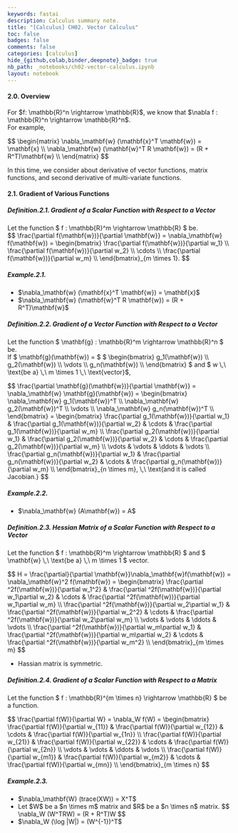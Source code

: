 ```yaml
---
keywords: fastai
description: Calculus summary note.
title: "[Calculus] CH02. Vector Calculus"
toc: false
badges: false
comments: false
categories: [calculus]
hide_{github,colab,binder,deepnote}_badge: true
nb_path: _notebooks/ch02-vector-calculus.ipynb
layout: notebook
---
```


<!--
#################################################
### THIS FILE WAS AUTOGENERATED! DO NOT EDIT! ###
#################################################
# file to edit: _notebooks/ch02-vector-calculus.ipynb
-->

<div class="container" id="notebook-container">
        
<div class="cell border-box-sizing text_cell rendered"><div class="inner_cell">
<div class="text_cell_render border-box-sizing rendered_html">
<h4 id="2.0.-Overview">2.0. Overview<a class="anchor-link" href="#2.0.-Overview"> </a></h4><p>For $f: \mathbb{R}^n \rightarrow \mathbb{R}$, we know that $\nabla f : \mathbb{R}^n \rightarrow \mathbb{R}^n$.<br>
For example,</p>
$$
\begin{matrix}
\nabla_\mathbf{w} (\mathbf{x}^T \mathbf{w}) = \mathbf{x} \\
\nabla_\mathbf{w} (\mathbf{w}^T R \mathbf{w}) = (R + R^T)\mathbf{w} \\
\end{matrix}
$$<p>In this time, we consider about derivative of vector functions, matrix functions, and second derivative of multi-variate functions.</p>

</div>
</div>
</div>
<div class="cell border-box-sizing text_cell rendered"><div class="inner_cell">
<div class="text_cell_render border-box-sizing rendered_html">
<h4 id="2.1.-Gradient-of-Various-Functions">2.1. Gradient of Various Functions<a class="anchor-link" href="#2.1.-Gradient-of-Various-Functions"> </a></h4>
</div>
</div>
</div>
<div class="cell border-box-sizing text_cell rendered"><div class="inner_cell">
<div class="text_cell_render border-box-sizing rendered_html">
<h5 id="Definition.2.1.-Gradient-of-a-Scalar-Function-with-Respect-to-a-Vector">Definition.2.1. Gradient of a Scalar Function with Respect to a Vector<a class="anchor-link" href="#Definition.2.1.-Gradient-of-a-Scalar-Function-with-Respect-to-a-Vector"> </a></h5><p>Let the function $ f  :  \mathbb{R}^m \rightarrow \mathbb{R} $ be.<br>
$$
\frac{\partial f(\mathbf{w})}{\partial \mathbf{w}} = \nabla_\mathbf{w} f(\mathbf{w}) = 
\begin{bmatrix}
\frac{\partial f(\mathbf{w})}{\partial w_1} \\
\frac{\partial f(\mathbf{w})}{\partial w_2} \\
\cdots \\
\frac{\partial f(\mathbf{w})}{\partial w_m} \\
\end{bmatrix}_{m \times 1}.
$$</p>

</div>
</div>
</div>
<div class="cell border-box-sizing text_cell rendered"><div class="inner_cell">
<div class="text_cell_render border-box-sizing rendered_html">
<h5 id="Example.2.1.">Example.2.1.<a class="anchor-link" href="#Example.2.1."> </a></h5><ul>
<li>$\nabla_\mathbf{w} (\mathbf{x}^T \mathbf{w}) = \mathbf{x}$</li>
<li>$\nabla_\mathbf{w} (\mathbf{w}^T R \mathbf{w}) = (R + R^T)\mathbf{w}$</li>
</ul>

</div>
</div>
</div>
<div class="cell border-box-sizing text_cell rendered"><div class="inner_cell">
<div class="text_cell_render border-box-sizing rendered_html">
<h5 id="Definition.2.2.-Gradient-of-a-Vector-Function-with-Respect-to-a-Vector">Definition.2.2. Gradient of a Vector Function with Respect to a Vector<a class="anchor-link" href="#Definition.2.2.-Gradient-of-a-Vector-Function-with-Respect-to-a-Vector"> </a></h5><p>Let the function $ \mathbf{g}  :  \mathbb{R}^m \rightarrow \mathbb{R}^n $ be.<br>
If $ \mathbf{g}(\mathbf{w}) = $ $ \begin{bmatrix}
g_1(\mathbf{w}) \\
g_2(\mathbf{w}) \\
\vdots \\
g_n(\mathbf{w}) \\
\end{bmatrix} $ and $ w \,\ \text{be a} \,\ m \times 1 \,\ \text{vector}$,<br></p>
$$
\frac{\partial \mathbf{g}(\mathbf{w})}{\partial \mathbf{w}} = \nabla_\mathbf{w} \mathbf{g}(\mathbf{w}) = 
\begin{bmatrix}
\nabla_\mathbf{w} g_1(\mathbf{w})^T \\
\nabla_\mathbf{w} g_2(\mathbf{w})^T \\
\vdots \\
\nabla_\mathbf{w} g_n(\mathbf{w})^T \\
\end{bmatrix} =
\begin{bmatrix}
\frac{\partial g_1(\mathbf{w})}{\partial w_1} &amp; \frac{\partial g_1(\mathbf{w})}{\partial w_2} &amp; \cdots &amp; \frac{\partial g_1(\mathbf{w})}{\partial w_m} \\
\frac{\partial g_2(\mathbf{w})}{\partial w_1} &amp; \frac{\partial g_2(\mathbf{w})}{\partial w_2} &amp; \cdots &amp; \frac{\partial g_2(\mathbf{w})}{\partial w_m} \\
\vdots &amp; \vdots &amp; \ddots &amp; \vdots \\
\frac{\partial g_n(\mathbf{w})}{\partial w_1} &amp; \frac{\partial g_n(\mathbf{w})}{\partial w_2} &amp; \cdots &amp; \frac{\partial g_n(\mathbf{w})}{\partial w_m} \\
\end{bmatrix}_{n \times m}, \,\ \text{and it is called Jacobian.}
$$<p></p>

</div>
</div>
</div>
<div class="cell border-box-sizing text_cell rendered"><div class="inner_cell">
<div class="text_cell_render border-box-sizing rendered_html">
<h5 id="Example.2.2.">Example.2.2.<a class="anchor-link" href="#Example.2.2."> </a></h5><ul>
<li>$\nabla_\mathbf{w} (A\mathbf{w}) = A$</li>
</ul>

</div>
</div>
</div>
<div class="cell border-box-sizing text_cell rendered"><div class="inner_cell">
<div class="text_cell_render border-box-sizing rendered_html">
<h5 id="Definition.2.3.-Hessian-Matrix-of-a-Scalar-Function-with-Respect-to-a-Vector">Definition.2.3. Hessian Matrix of a Scalar Function with Respect to a Vector<a class="anchor-link" href="#Definition.2.3.-Hessian-Matrix-of-a-Scalar-Function-with-Respect-to-a-Vector"> </a></h5><p>Let the function $ f  :  \mathbb{R}^m \rightarrow \mathbb{R} $ and $ \mathbf{w} \,\ \text{be a} \,\ m \times 1 $ vector.<br></p>
$$
H = \frac{\partial}{\partial \mathbf{w}}\nabla_\mathbf{w}f(\mathbf{w}) = \nabla_\mathbf{w}^2 f(\mathbf{w}) = 
\begin{bmatrix}
\frac{\partial ^2f(\mathbf{w})}{\partial w_1^2} &amp; \frac{\partial ^2f(\mathbf{w})}{\partial w_1\partial w_2} &amp; \cdots &amp; \frac{\partial ^2f(\mathbf{w})}{\partial w_1\partial w_m} \\ 
\frac{\partial ^2f(\mathbf{w})}{\partial w_2\partial w_1} &amp; \frac{\partial ^2f(\mathbf{w})}{\partial w_2^2} &amp; \cdots &amp; \frac{\partial ^2f(\mathbf{w})}{\partial w_2\partial w_m} \\
\vdots &amp; \vdots &amp; \ddots &amp; \vdots \\
\frac{\partial ^2f(\mathbf{w})}{\partial w_m\partial w_1} &amp; \frac{\partial ^2f(\mathbf{w})}{\partial w_m\partial w_2} &amp; \cdots &amp; \frac{\partial ^2f(\mathbf{w})}{\partial w_m^2} \\
\end{bmatrix}_{m \times m}
$$<ul>
<li>Hassian matrix is symmetric.</li>
</ul>

</div>
</div>
</div>
<div class="cell border-box-sizing text_cell rendered"><div class="inner_cell">
<div class="text_cell_render border-box-sizing rendered_html">
<h5 id="Definition.2.4.-Gradient-of-a-Scalar-Function-with-Respect-to-a-Matrix">Definition.2.4. Gradient of a Scalar Function with Respect to a Matrix<a class="anchor-link" href="#Definition.2.4.-Gradient-of-a-Scalar-Function-with-Respect-to-a-Matrix"> </a></h5><p>Let the function $ f  :  \mathbb{R}^{m \times n} \rightarrow \mathbb{R} $ be a function.<br></p>
$$
\frac{\partial f(W)}{\partial W} = \nabla_W f(W) = \begin{bmatrix}
\frac{\partial f(W)}{\partial w_{11}} &amp; \frac{\partial f(W)}{\partial w_{12}} &amp; \cdots &amp; \frac{\partial f(W)}{\partial w_{1n}} \\
\frac{\partial f(W)}{\partial w_{21}} &amp; \frac{\partial f(W)}{\partial w_{22}} &amp; \cdots &amp; \frac{\partial f(W)}{\partial w_{2n}} \\
\vdots &amp; \vdots &amp; \ddots &amp; \vdots \\
\frac{\partial f(W)}{\partial w_{m1}} &amp; \frac{\partial f(W)}{\partial w_{m2}} &amp; \cdots &amp; \frac{\partial f(W)}{\partial w_{mn}} \\
\end{bmatrix}_{m \times n}
$$
</div>
</div>
</div>
<div class="cell border-box-sizing text_cell rendered"><div class="inner_cell">
<div class="text_cell_render border-box-sizing rendered_html">
<h5 id="Example.2.3.">Example.2.3.<a class="anchor-link" href="#Example.2.3."> </a></h5><ul>
<li>$\nabla_\mathbf{W} (trace(XW)) = X^T$</li>
<li>Let $W$ be a $n \times m$ matrix and $R$ be a $n \times n$ matrix.
$$
\nabla_W (W^TRW) = (R + R^T)W
$$</li>
<li>$\nabla_W (\log |W|) = (W^{-1})^T$</li>
</ul>

</div>
</div>
</div>
</div>
 

